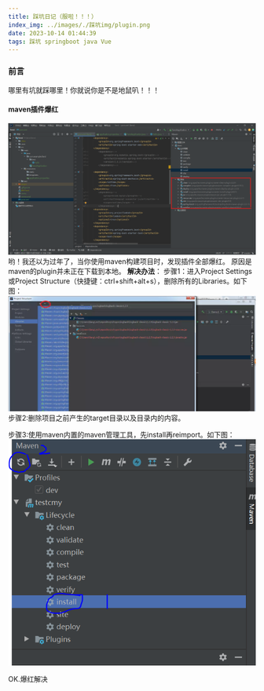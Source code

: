 ```yaml
---
title: 踩坑日记（服啦！！！）
index_img: ../images/./踩坑img/plugin.png
date: 2023-10-14 01:44:39
tags: 踩坑 springboot java Vue
---
```

### 前言
哪里有坑就踩哪里！你就说你是不是地鼠叭！！！
#### maven插件爆红
![](../../images/踩坑img/plugin.png)
哟！我还以为过年了，当你使用maven构建项目时，发现插件全部爆红。
原因是maven的plugin并未正在下载到本地。
**解决办法**：
步骤1：进入Project Settings或Project Structure（快捷键：ctrl+shift+alt+s），删除所有的Libraries。如下图：
![](../../images/./踩坑img/test.png)
 步骤2:删除项目之前产生的target目录以及目录内的内容。

 步骤3:使用maven内置的maven管理工具，先install再reimport。如下图：
![](../../images/./踩坑img/step.png)

 OK.爆红解决